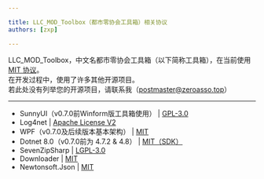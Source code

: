 ```yaml
---

title: LLC_MOD_Toolbox（都市零协会工具箱）相关协议
authors: [zxp]

---
```


LLC_MOD_Toolbox，中文名都市零协会工具箱（以下简称工具箱），在当前使用[ MIT 协议](https://github.com/LocalizeLimbusCompany/LLC_MOD_Toolbox?tab=MIT-1-ov-file#MIT-1-ov-file)。  
在开发过程中，使用了许多其他开源项目。  
若此处没有列举您的开源项目，请联系我（postmaster@zeroasso.top）

-----

- SunnyUI（v0.7.0前Winform版工具箱使用） | [GPL-3.0](https://gitee.com/yhuse/SunnyUI/blob/master/LICENSE)
- Log4net | [Apache License V2](http://www.apache.org/licenses/LICENSE-2.0.txt)
- WPF（v0.7.0及后续版本基本架构） | [MIT](https://github.com/dotnet/wpf?tab=MIT-1-ov-file#)
- Dotnet 8.0（v0.7.0前为 4.7.2 & 4.8） | [MIT（SDK）](https://github.com/dotnet/dotnet#MIT-1-ov-file)
- SevenZipSharp | [LGPL-3.0](https://github.com/squid-box/SevenZipSharp?tab=LGPL-3.0-1-ov-file#readme)
- Downloader | [MIT](https://github.com/bezzad/Downloader?tab=MIT-1-ov-file#readme)
- Newtonsoft.Json | [MIT](https://github.com/JamesNK/Newtonsoft.Json?tab=MIT-1-ov-file#readme)
